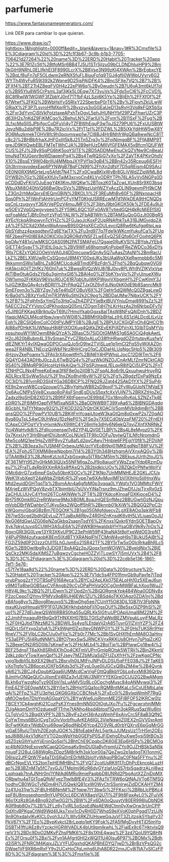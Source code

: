 # parfumerie
https://www.fantasynamegenerators.com/

Link DER para cambiar lo que quieran.

https://www.draw.io/?lightbox=1&highlight=0000ff&edit=_blank&layers=1&nav=1#R%3Cmxfile%3E%3Cdiagram%20id%3D%22fc1f3b67-3c9b-b1b3-7705-706421d27264%22%20name%3D%22ERD%20Habit%20Tracker%20app%22%3E7R1Zc5tI%2BtfoMSr6BB4TJ5lJ1STrSjIzu09bCLDNDhIujHP9%2Bm0kGtH9NRhL0ELIfkhEI3F8990LcrX%2B8Vse3N99zKI4XWAn%2BrEgbxcYE%2BqLf8uFn7sF5OLdwm2eRNXSfuFL8iuuFp1q9TGJ4gfli0WWpUVyry6G2WYTh4WyFuR59l392k2Wqne9D25jsPAlDFK4%2BncSFXe7VQ%2B7%2B%2FXf4%2BT2Tt4Z8eqFV0H4z22ePW6q%2By0wudn%2B7U6vA3mt6kUf7oIo%2B95YIu8W5CrPsmL3af3jKk5L0Eqw7X73vuVs%2Fdx5vCl6%2FcCVD1L8lC8fRwIW1WGWF3fZbbYJ0nf71TfbF4zLSzji6K5Yp%2BIjEh%2FFXfOf%2F67Wtwf%2FKQ%2BWbHsYvS5RIxY22SberbxP0rT6%2Bv%2FiovhZkULwWGRiaX%2F3P7LsvroHfMXqrR%2Byxzys3oGGEaUeD13sRyH3Vq8kFQX5bSx%2Fxr3dYvnCjStVkPotztaxeAPxhTxOgyL5phJHUNHYbf29PZzFhwrUZrC3Pd63IH2s7nKdZ9FjKMCgo%2BehyLN%2FarIUj%2Fvm%2B11SxF%2Fug%2B3LfxcMqSIlSJPbjfgcCoDFuVi4yTZFBWhEquP3wTpJS279PU6%2FxUUSBtWJqyzN8u2dibP9E%2Bu7R2iciVx%2FtT1zI%2FDZWL%2B5iXkYdiHtW5wX8Y9O6MuzkmekTOHV8fc9h0pqvmswp1w7Cl8BJ4HrBNhfrWgQBa8wwNcC81Tc8c2j%2BHBbfrhaXJHFGxIlt5k8J25Tn5Zrq3y%2FojNimgqBF%2FfA8MP9TgreJD9KtlQwbEBLFMTeTWhCJA%2B9eHUzDMIIVfGFEMAX5xBfcm1QfJFWfCUS%2FJ%2By9SqPG6hK5ooYSlTE%2BD5ADDMwEhuCkQZVNw9CnBeaUtmuNdTKUGpnr9qWDiaqenPq4%2Bs4TwRQSjG7vXo%2FZaVTK4PKirOhdVX10%2BssEY9W04brIIU4MMbqJXYPVf1qj3gB4%2BBn42v35Rceuu6jESFHGh3trrinqvodexEap6PYNWgB7BqFCN99%2FhXn2dfsY7D5qREjsm4D9SArJOE0Nl0RX9MGrteLrg5Afdt7N4T%2Fx0CwaBKIxWvBr8GLjVWdZZipWML8dDYWB2h7Gz%2BEeXIfJjvTajM3xcyoCn4KLVyODRYTPh76LA5vVv5NGPs0DpCDDdDvFKiVOJuEqgY4KllKmJWQKw%2BToxzK0TaZcwLXUn8Sr9X03bsqWbuXMi8O40hVQ66Bw0bySVx%2BNgzUsHWZYvAczDLIN9gevmPH9kCMLZ3Gn2rhMqQprxEtEQmGBjN%2BKOL1i%2F3REuMhBv60F%2BNxnpacH8Sqs0Ph%2FIWnFtAhHrUmPCFyYMT0KtgUSRREcwM7d1WjkDEA9tHCNQDspsCnLrzugvvyY36XrVePDzV4muJMF0%2F3jbhJ9btGKOX50k%2FDE4u9iJrw5OEV2VqGQwgvypeq%2FY59KL6QC1GFx0AV8TvtjedGQH4kRcMiEEfSIGgzFoaMdzTJBfc0hoYzVFq5YALW%2FbAB1Wlh%2BTAMSuQoGGzJt00BgR5AYEcYckqA9npwynTcYHZc%2FGJaoJcKoxP2UpRNAfhkTsA31BJMGvjdqZAzA%2F5ZCXd2XMxnWqAnpwB9S0QHqXECzDULevciQ8Rw6tKufgq6tpLwaGbSYdhzz4pxqqdtevfZg6EYajTX%2Fu3rd977q7Fde1kWKcmYukufCa%2FUqf6F2bexPH0I8E8A2OKlCj0o3QRORdVNSFZLwEEvQZSEQfq6OrFOoihtQ6PKbgOAvY481xUwMKSCGAS09N2PATSMAFeU7Qgaje0RuKVSI%2BYpkJYEb4GiETT4rSvavT%2FtEtL0qJc%2BV9WFs68hqmqKnPobelFReZWDCo36xDYs1Rlx7C8ZxYQ62OOeVnVA0JI4DDmcuowSQnAv5Q7uAasZtAsNl%2BmRacULkZ%2BELXWUwRrCsSQogvU8M4Y100xdJKs3bUAaWgXXeRwmpbb6c5MI9kksmmSWsi1aBhLZs8GMCUcdukBTmd0PBzFdn%2Fhd%2BqQubqw0VG9HA5kci4OjIT2hfKz76GhI7uk%2BwgsRVQzWjU8j1BJ0xy8PLWh9VZIKVlxVseAtTlBw0tukGds2Yb6u3gimhxGI6%2BAl4o0%2F5bKYsyVp%2FvUinueXWuOW1xmq2FrKKbV96VscR0JC61R7qbUtujWKPWgyjVXbgmH%2FCwKImY3JhJjGZtKBsGAy4ctyBDRI1%2FrPAqQZTJxOtZ6yFdJNo0kK0dE9b8SanrcMk9SmEFpyn3o%2BYZgy7vbTe4foDFOBuV6X%2FOeHr5dQWMcQ0ZBgaLvwDKrBa0d%2BXzYix6ZmTR3fW6uSthl2k2C9pg%2BDDaUMw7NjbxUCK%2FY%2FB7%2FqlhfnSxYmQTo3HqCuZh4ZlPZYjjeBxtBUVYniuDmaj8991sZz%2FfjAECC2pZYYVstcCdPKhodzpQ05mLfZOgmTdH7hLKrHszAs2h6NrbpDFv1Vy5Jif6GFKKagXBrlktuQyT69U7HmoYkabGgxs8aITAsW8NFsQAIDnh%2BDZHaqjcMADLM4cqHbwJvwyIVW0I8%2BBMHXbBHaLzIHL6S1zIALDcdLtLvUzEoh%2BCSIQ6mColCO0tPVJMPY0B%2BJgE%2BPUUCXGjQFnOh4QHCO1hAI88xPDHkK1iUWNquH8j8FtXOOXug4QjKkZKEvEKPjXDfVnXL1GIbTGsMYVoxpsuhpuWYIWOwmBNkQYzA%2BIasC5j7SjDOtGMMjS1g6SA0CiQ4gkAwtLH2cJ620bBubm4L31IvSmanZYvCZRb0xALuO38fhHRwgdOZ0rtutpvKusfwVdlEZNKYrT4vlXQwaODPOCuuQJo5rD9Iw2TVjSLue1p1jmCI2FqS5yWjXAZ0nwea2FR4NBLTNEcizQiiWbFNrzRHHCrgO1qCJDDaHjLUqNgc5Hp5%2Bt3094HzoyZkePoamx%2FAji3rX4jowjtfH%2BiN6Y4HPWhsLJocC12D9ITm%2F6QQ4YO443ADHbJ0czJL6TwBl2Q4y%2FuzWk0NZOJCnArMLfZmrNCktCAD9S40%2BMqRP9GHcpHzHikAiQw%2FbSPJmeqLfELqvR8ifQCi5UPQ%2FnT1ZNHPCLlNx4PmeKpEwai3f6F8e0o2iI0B%2FsqAL8o6r9LQxuuhwuHruyRQADLRcx1ESvWw5IuU%2F1hxZKo8tyH6vW%2FQ%2Fg%2BgdzfDxPa9NzExOC3iD%2B1vmRD3Sil4YGa36DBlCP%2FNQ2RJZqt442SAkD1YX%2FSuP4rKE9n2wyoW8CcsQzouw0%2BiyYgHuWBR2sD9pxjF%2FvWuGUpNTMVaE1IOx6AuCNfPs5Ve8Cxuqo8oP4sFSndEgDUsS5pxfcXxVUjN7%2BRXZtHoZkCZadxzl9qSHD82XD3%2B9fjFX6tFpemyOE99ibE7Gx18moRvKpLSZNZxTk4Ez0iR0%2F6IMHOapfVPM5xaNSR%2BaODNWB9T39XyAa6%2BIBNGDAgdq8GcbhLYaTfYNtaoy92Q%2FKOD32Q7rQtrOKXOACjV5omMVb9djmBrI%2BBqnsQDO%2FPowPV10UB%2BKjtFmYcqaiUtoeW3kaGtQm8q0xwP2s7Z0qAO8vq80uTpL54wC9UhWqU1DzNeP0%2FSe3v7X5ECdObVzpFM720%2FntEHtCApxCOPOqYV1ryHxmkNyX9WtC4Y26mYe3dHy6N6ekQ7qvjZXnfXNRNkZYci4WqHvIk8i%2FdljconenswI1y82YP4LQV0ETLBPj%2Bs4L8eMyoz0%2FK0x7KnxUyY3HrBhiaHDVJbnKCoLNUeSTF9lIcOOFu7pylwQTILNfcNromdnGMw5coMQ1ee1HgZvWP8yy2Yu8afLd2pvCAwy7HnbIe6FPEgiY0f8%2FDVAPZ%2B%2B3pza3u7USM4FOrbeqJzNUzcYVEoBt9pj01MKEgdNpTB8FVJ%2FtEA%2FphJSTlXMMi8ewNpobm7I14%2B3Y0h348HzhgmAiVXnxAQGy%2BiUTAAtI8kE3%2BJNmKzLtoXZxbGoxgku5ITRbCM5Im%2BEkusJUrth2toJG%2F36TMYt952fv0HkMi3IQUx55NFMIgaZoJf9o8ajuoYVWqZzw1Ydp6RzmDueu7%2FraTLdxRb9XXmRASx8ffAsQ%2B2bldklcUOy%2BZQkDrPNfwWpYVOMc6drrG7zx6mpFGs0u50bnKSOCv%2FZ1KNo7UnMMNHEJE2GKLJCfJxWeK1XybXepY24aWbkZHbKrR%2Fvpe7w6XAyMuyjMFbVIXIhHo5iiIHnxWuMtd2euidDGHTqqTb%2BxmAAn4a6gfbM0p3vqqa0LYWqfx1VO3MMtcFWjYMXrjeEzWVPQgV8zybTX1bjmtbiU7sUVvYiNaTrsnz9mJZhwDfJJsiTjrxRx0zS2aCHULUUvC4YfmI26TCcAKNWe%2FT8%2BYKdcoKInoaFDXKjoceD4%2BH75fK0mkRG2reRtWqme9Mq3jB0ML8oaJnIQESnfMez2BBUGwhDzNJQpumVobDBrfWDahbrOTJKyu5ks2WQoff5hR%2Bknnb01kXiW%2BQGQ2PpC2rkWQomviGbqIGBzBm7E0QOtK%2B1gs05GMgfdsecvZLgXE8AOq3pkWFb8Z67jwSScgd2bdhQEvLuZ7fTJaBxA6RbyZ4R0HZnKnsdK6vtH5LVLiuasOoJUNxG06fdGwUZG06pNZqGkbq2sapnTsdY6%2FKnxs1Qxkr6YdnSOETBapOyXyk7pkyLtuvqSCUWH3ASuE6A%2FdWKBlHwaldxbYHYsaGBV9kRy7nOs%2BgxnGRt3lG0Lyw13YR3XKvUP9C23ePnW59P43haNA5t8pYxqWdO03rpNTV4PuPRM4zufxaobK8Em5IXdBTYXRANqIFhITCMnW4vqH9sTBUkU5AjBt%2FG2iZ59d0P2OzzzOUI15LhGJsmEo21SR42TF%2BY5rTw5xO0IcRrkaBhRLc5KGe%2B9OwitbgRy3JDG9T8xA4Qz2pJQoqx1xmWOjWl%2ByeldNix%2BjEQsCkz2MKjSdaXIMSZ7uBgwzyCgcheHOZZVjTLowSY7j5mUVx%2B4%2F8%3D%3C%2Fdiagram%3E%3Cdiagram%20id%3D%22cdb5e136-1861-7ef1-5e76-c57f7e18aa8d%22%20name%3D%22ERD%20Data%20Structure%20-%20Habit%20Tracker%20App%22%3E7V1dc5s4FP01fmyGb9uPayfe7jTpdprubPsog2zYYOTBSpP0168Ayca%2BYCs2ApLKk075EALpHh10z5XEwJ6unv9M0Tq8IwGOB5axCVFAngb29cCyDPaPHVqQOCgOmMWBFaLhXoo1WuJ7H8V4L9kc%2BQ%2FLlDwm%2FOpd2n%2BjQORgmkYpk484Woa0ODNy8xP2zcCepoTQYmv1PMVx9qBRUH6EWc1ZU%2BSd4oTKXOAgz0ZDA1nj%2BdxBAfpg8yx%2BovgRlwuyoS%2BiwDhg5ee7CUnYf5O83DjL1GB7IV3FbNNkmxuKUvpHmuaVfPP1F07JN3KHkhdxbhbFIi1OgsOUf%2Be5sxOlZP9hSl%2Fuo1%2FZ7dEjJewQSWlIliRB8S0ha55uQRLKk5lGfruUPOApiUmal8M22M%2Fz2JmihFmxaquRH9qQx9THNXXH07BSLTGtSzPaWplBEZMVpukLuyjFMaLRz%2F0HQJtid7lNtzMl2%2BDWlLSs4yq1LEtdaVij2rA85TuyrG11ZVnYZP%2FZ4HQDrLt5ilYxyq2a1yA%2Fk9WgH0ZxcIteyGNWPGY%2F%2F0HsTUKSRr9YerRneV7%2FVlbLC2bCUu0vFtjz%2Fb0r77Mc%2Bb1SvGHXfhEmMA8O3aHnvYS3aEPFU5I4RutNNM%2BfO7twxSwSJRNCKVnxRKKUs8OHyn7sPIqjZcKO%2BexeON2iR5D0Ib7sKnwFw%2FHcMLb4%2BolTip%2BPIwwCg18w4i%2BEF25dnsFT6aXh8SRh6X1hOo4CKFmVUPrrGmIpROtsk5WTRij%2Bin2KkmV2dkLzdprVTowXwnQpf%2FJsey7MZZbMUaSdZFUZsXfrH%2FzwKgqCPNcyxjg1bdbIj5LlbXEX29kd%2Bsrvlh0iLMtFnJNPyDLDSU5qFFE038J%2FTaKE5vXoTtgfq%2B6pceUOXFbSKds3d%2FvsL0ue0ilJGCxQlBsZM4w%2B4QynkyAl62%2BCJ4yDpubKQqa6jUMMcdCwVigFGttQgBkbYObLp4vxMi836Qrby8JmHyONQeQUCrJilsmEV4RZa3yfJElWJ3NRYYYEKGreOCUU2G2BwAMgmBLkh6qYwzgNgTyz90EbVi1sLuAMV5IzBLc0CpchgMusc84oANMvwqi3%2FFmE4Z1FGE0gwMX%2BYj5e%2BHjsYGQa1ocRQMBntMKaLc5jCxUEMbLaIwgAj%2FFpZ%2FU3pYeLGKG6GXbCCBCNsA%2FxEc0j%2BvlxpWmhP7RgGqMOOw4m7DloYmiAGGpaY0%2BYwWje6JoRmmME25FjBFOF52lKRCw0IzTBCEY1Ck4wghKj21CozPsK3Ynes9mNN50OtOgtJXo7Fu%2FgcwrxhnIMMrZUgAkqmDmYtOzduexdF1Trhe7tANho4bsd4btosf1Qvm3okRRuq5azWu6lniCLTgVvG%2BqdXVPF%2B%2BylFs2xH36rAzsWmhF6xAiyCrcSF8aB3QfNCCoYwTmvs6BGrICvgTxOjvVorbfhuArKEA6IGL3VieNqwiiZ0lEX2nGVV0xrAmt9cFwtKKdrx1WdbDruj69qwQ6pdlNbD6Ycp4ZO3VRLd0rbYQXrvE6pGqMrGGyjGaE5RujUTbVhZ0EzghJGOK%2BfoEabkFArL5grtkJJUMzsUz1TrH5m2OEcsqJ8l88U4xV1dKqYVTO2poWpYhb0GEPsP0SJFiDehgDhuXwe5ysj59tBOs3iqSZ0zkGlhYjuhYjjEninQoSpI%2BhtChE9CpqbcDK60iE3Ep6HSPs%2BCMOqxc4lbNGtNgExoyeNCapQOGmsaKv9mDUGIaByfrpmjUZYo9OJZHBSkSaN5kmjuqF2I28uLG88WgRoZDpz5M8rlkfh3sk1ojr00a7QeZwo2p1adogTKI1onmjCD6lsjz2JfFQtW7Fa4aTDiSRaDrtEDrM82bloYyWAgoPBOaC0FNa5FFYnu%2FdBCrNgxEVLYS2tonTeiHElMHBhZ%2FVQT2cotUsRK9117cDhPcEkncpkLuzHao%2B3BZnM7a5fC7xvGJUTMplmj96zR6dyGYzIafJoQS7rbjSgadrzALnI8wzLxqhqab7tnAJNHr0nj1YlNIAd6MRo9miePaqbbD8UNRd2PbgAotX2ZnjDqMXORbwhu4aTGtToaQftjAFyezTtwIbBfE4V3%2FAz1VTRW6oQtNAJVTg6TNfSQhodhvCB0WGcTvNDm4H7U5QwklQ81cxW0WvCtrSSxnlrwjZidDCKAHYZM42z41Ug31jw%2FjBUH6BNmM%2Ffqpw7tY3bw5i%2FFKscj%2BRbLlcPBKc4spF8U8moseqhpm9nYUjP6OcL6DCWX8agVQU7I%2F9lt8FpxAyL0%2FuiVK96o1XzRz8GA4Bng92d1w0G2I%2BW%2Fx6DA0oQuuytV80ER996IuDbNDKA0lf9qb8Ox7%2B%2FLz6yTvIRL5oSzpEdNqAEWdCtnn0yXwOrw3rUnCPPOdXtvBPKgaCtWd9Wd4IUks7xjvj1cDyRH0D7WhqS9eXVoK0qhPgqd17zUJN9n9OhxdaIyIKvKICL0voh3JJ7LWlvSRKZlUHsweGqJuVlT3ZLjtzsjk5YbaYv37PkV67Y%2FTEo%2BypKvkct28rLpqto1eKY9Fok%2FA5fMgDvvHlTiD5imYpDSBTl41ftUAEz8vYzckcHGRWVADLK4bUt9pmIkwhL%2FiaIEx9c6THktvlsQ9relV3%2BDc9DoO2MKvPZhsPMK6%2F8s1XhE4wag%2F3zd7QoU9YQ8HNEv%2FOrsu0f%2Bxj%2Fvn1AAfgrt0HI2xWQl11U40Isu6P97%2BOMx%2Bdhd2i5R%2FNRCM4KqjxJZLVYFUDgxhdQKAPBhEDYQ7jwD%2BrBzVPsQG2cDWqe1VF9XR6mRxFY9y2UCxHoCfgLmhs6UhA8DR22mxJCy8lTtA7vSICzFP8D%3C%2Fdiagram%3E%3C%2Fmxfile%3E
